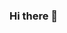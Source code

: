 ### Hi there 👋

<!--
**gaohw/gaohw** is a ✨ _special_ ✨ repository because its `README.md` (this file) appears on your GitHub profile.

Here are some ideas to get you started:

- 🔭 I’m currently working on ...
- 🌱 I’m currently learning ...
- 👯 I’m looking to collaborate on ...
- 🤔 I’m looking for help with ...
- 💬 Ask me about ...
- 📫 How to reach me: ...
- 😄 Pronouns: ...
- ⚡ Fun fact: ...
-->
<!-- https://github.com/gaohw/gaohw/edit/main/README.md -->
<!-- [![Anurag's GitHub stats](https://github-readme-stats.vercel.app/api?username=gaohw)](https://github.com/anuraghazra/github-readme-stats)
[![Top Langs](https://github-readme-stats.vercel.app/api/top-langs/?username=gaohw&layout=compact)](https://github.com/anuraghazra/github-readme-stats) -->
